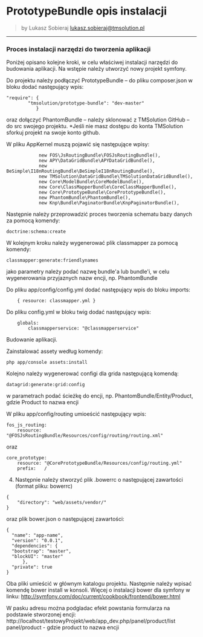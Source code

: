 # PrototypeBundle opis instalacji

>by Lukasz Sobieraj <lukasz.sobieraj@tmsolution.pl>

---

### Proces instalacji narzędzi do tworzenia aplikacji

Poniżej opisano kolejne kroki, w celu właściwej instalacji narzędzi do budowania aplikacji.
Na wstępie należy utworzyć nowy projekt symfony.

Do projektu należy podłączyć PrototypeBundle – do pliku composer.json w bloku dodać następujący wpis:
```
"require": {
        "tmsolution/prototype-bundle": "dev-master"
           }
```
oraz dołączyć PhantomBundle – należy sklonować z TMSolution GitHub – do src swojego projektu.
*Jeśli nie masz dostępu do konta TMSolution sforkuj projekt na swoje konto github.

W pliku AppKernel muszą pojawić się następujące wpisy:
```
            new FOS\JsRoutingBundle\FOSJsRoutingBundle(),
            new APY\DataGridBundle\APYDataGridBundle(),
            new BeSimple\I18nRoutingBundle\BeSimpleI18nRoutingBundle(),
            new TMSolution\DataGridBundle\TMSolutionDataGridBundle(),
            new Core\ModelBundle\CoreModelBundle(),
            new Core\ClassMapperBundle\CoreClassMapperBundle(),
            new Core\PrototypeBundle\CorePrototypeBundle(),
            new PhantomBundle\PhantomBundle(), 
            new Knp\Bundle\PaginatorBundle\KnpPaginatorBundle(),
```

Następnie należy przeprowadzić proces tworzenia schematu bazy danych za pomocą komendy:
```
doctrine:schema:create
```

W kolejnym kroku należy wygenerować plik classmapper za pomocą komendy:
```
classmapper:generate:friendlynames
```
jako parametry należy podać nazwę bundle'a lub bundle'i, w celu wygenerowania przyjaznych nazw encji, np. PhantomBundle

Do pliku app/config/config.yml dodać następujący wpis do bloku imports:
```
    { resource: classmapper.yml }
```
Do pliku config.yml w bloku twig dodać następujący wpis:
```
    globals:
        classmapperservice: "@classmapperservice"
```

Budowanie aplikacji.

Zainstalować assety według komendy: 
```
php app/console assets:install
```

Kolejno należy wygenerować configi dla grida następującą komendą:
```
datagrid:generate:grid:config
```
w parametrach podać ścieżkę do encji, np. PhantomBundle/Entity/Product, gdzie Product to nazwa encji

W pliku app/config/routing umioeścić następujący wpis:
```
fos_js_routing:
    resource: "@FOSJsRoutingBundle/Resources/config/routing/routing.xml" 
```
oraz
```
core_prototype:
    resource: "@CorePrototypeBundle/Resources/config/routing.yml"
    prefix:   /
```

4.  Następnie należy stworzyć plik .bowerrc o następującej zawartości (format pliku: bowerrc)
```
{
    "directory": "web/assets/vendor/"
}
```
oraz plik bower.json o następującej zawartości:
```
{
  "name": "app-name",
  "version": "0.0.1",
  "dependencies": {
  "bootstrap": "master",
  "blockUI": "master"
      },
  "private": true
}
```

Oba pliki umieścić w głównym katalogu projektu.
Następnie należy wpisać komendę bower install w konsoli. Więcej o instalacji bower dla symfony w linku: http://symfony.com/doc/current/cookbook/frontend/bower.html

W  pasku adresu można podgladac efekt powstania formularza na podstawie stworzonej encji:
http://localhost/testowyProjekt/web/app_dev.php/panel/product/list
panel/product - gdzie product to nazwa encji

